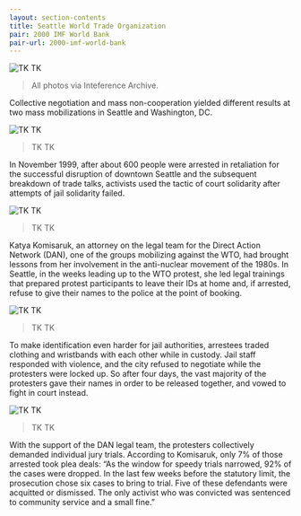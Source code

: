 ```yaml
---
layout: section-contents
title: Seattle World Trade Organization
pair: 2000 IMF World Bank
pair-url: 2000-imf-world-bank
---
```


![TK TK](reflections-on-seattle.png)
> All photos via Inteference Archive.

Collective negotiation and mass non-cooperation yielded different results at two mass mobilizations in Seattle and Washington, DC.

![TK TK](protestors-remain-in-jail.png)
> TK TK 

In November 1999, after about 600 people were arrested in retaliation for the successful disruption of downtown Seattle and the subsequent breakdown of trade talks, activists used the tactic of court solidarity after attempts of jail solidarity failed. 

![TK TK](county-jail-surrounded.png)
> TK TK 

Katya Komisaruk, an attorney on the legal team for the Direct Action Network (DAN), one of the groups mobilizing against the WTO, had brought lessons from her involvement in the anti-nuclear movement of the 1980s. In Seattle, in the weeks leading up to the WTO protest, she led legal trainings that prepared protest participants to leave their IDs at home and, if arrested, refuse to give their names to the police at the point of booking.

![TK TK](wild-in-the-streets.png)
> TK TK 

To make identification even harder for jail authorities, arrestees traded clothing and wristbands with each other while in custody. Jail staff responded with violence, and the city refused to negotiate while the protesters were locked up. So after four days, the vast majority of the protesters gave their names in order to be released together, and vowed to fight in court instead. 

![TK TK](we-win.png)
> TK TK 

With the support of the DAN legal team, the protesters collectively demanded individual jury trials. According to Komisaruk, only 7% of those arrested took plea deals: “As the window for speedy trials narrowed, 92% of the cases were dropped. In the last few weeks before the statutory limit, the prosecution chose six cases to bring to trial. Five of these defendants were acquitted or dismissed. The only activist who was convicted was sentenced to community service and a small fine.”




